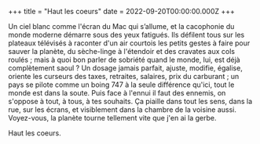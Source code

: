+++
title = "Haut les coeurs"
date = 2022-09-20T00:00:00.000Z
+++

Un ciel blanc comme l'écran du Mac qui s’allume, et la cacophonie du monde moderne démarre sous des yeux fatigués. Ils défilent tous sur les plateaux télévisés à raconter d'un air courtois les petits gestes à faire pour sauver la planète, du sèche-linge à l'étendoir et des cravates aux cols roulés ; mais à quoi bon parler de sobriété quand le monde, lui, est déjà complètement saoul ? Un dosage jamais parfait, ajuste, modifie, égalise, oriente les curseurs des taxes, retraites, salaires, prix du carburant ; un pays se pilote comme un boing 747 à la seule différence qu'ici, tout le monde est dans la soute. Puis face à l'ennui il faut des ennemis, on s'oppose à tout, à tous, à tes souhaits. Ça piaille dans tout les sens, dans la rue, sur les écrans, et visiblement dans la chambre de la voisine aussi. Voyez-vous, la planète tourne tellement vite que j'en ai la gerbe.

Haut les coeurs.
